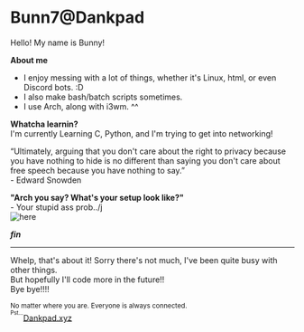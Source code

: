 # Bunn7@Dankpad

Hello! My name is Bunny!

**About me**
 * I enjoy messing with a lot of things, whether it's Linux, html, or even Discord bots. :D
 * I also make bash/batch scripts sometimes.
 * I use Arch, along with i3wm. ^^

**Whatcha learnin?**<br>
I'm currently Learning C, Python, and I'm trying to get into networking!

“Ultimately, arguing that you don't care about the right to privacy because you have nothing to hide is no different than saying you don't care about free speech because you have nothing to say.”<br>
<a>  - Edward Snowden</a>

**"Arch you say? What's your setup look like?"**<br>
<a>- Your stupid ass prob../j<a><br>
![here](https://github.com/Bunn7/Kerfuffle404/blob/main/waowdank.png)

***fin***<br><hr>
Whelp, that's about it! Sorry there's not much, I've been quite busy with other things.<br>
But hopefully I'll code more in the future!!<br>
Bye bye!!!!

<sup>No matter where you are. Everyone is always connected.</sub><br>
<sup>Pst...<a href="https://dankpad.xyz">Dankpad.xyz</a></sub>
